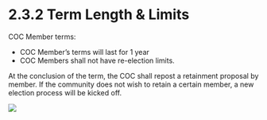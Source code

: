 # 2.3.2 Term Length & Limits

COC Member terms:

* COC Member’s terms will last for 1 year
* COC Members shall not have re-election limits.

At the conclusion of the term, the COC shall repost a retainment proposal by member.  If the community does not wish to retain a certain member, a new election process will be kicked off.

&#x20;                                                ![](../../.gitbook/assets/b65e9001455daf84443c4261002021f811bed824\_2\_333x500.png)
